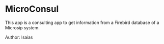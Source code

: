 # MicroConsul
This app is a consulting app to get information from a Firebird database of a Microsip system.

Author: Isaias